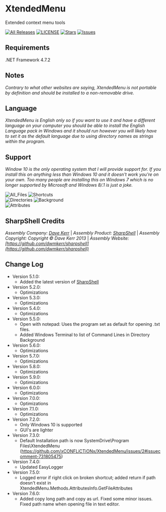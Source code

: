 # XtendedMenu

Extended context menu tools  

[![All Releases](https://img.shields.io/github/downloads/xCONFLiCTiONx/XtendedMenu/total)](https://github.com/xCONFLiCTiONx/XtendedMenu/releases) [![LICENSE](https://img.shields.io/github/license/xCONFLiCTiONx/XtendedMenu)](https://github.com/xCONFLiCTiONx/XtendedMenu/blob/master/LICENSE) [![Stars](https://img.shields.io/github/stars/xCONFLiCTiONx/XtendedMenu)](https://github.com/xCONFLiCTiONx/XtendedMenu/stargazers) [![Issues](https://img.shields.io/github/issues/xCONFLiCTiONx/XtendedMenu)](https://github.com/xCONFLiCTiONx/XtendedMenu/issues)

## Requirements

.NET Framework 4.7.2

## Notes

*Contrary to what other websites are saying, XtendedMenu is not portable by definition and should be installed to a non-removable drive.*

## Language

*XtendedMenu is English only so if you want to use it and have a different language on your computer you should be able to install the English Language pack in Windows and it should run however you will likely have to set it as the default language due to using directory names as strings within the program.*

## Support

*Window 10 is the only operating system that I will provide support for. If you install this on anything less than Windows 10 and it doesn't work you're on your own. Too many people are installing this on Windows 7 which is no longer supported by Microsoft and Windows 8/.1 is just a joke.*

![All_Files](https://raw.githubusercontent.com/xCONFLiCTiONx/XtendedMenu/master/Screenshots/All_Files.jpg) ![Shortcuts](https://raw.githubusercontent.com/xCONFLiCTiONx/XtendedMenu/master/Screenshots/Shortcuts.jpg)  
![Directories](https://raw.githubusercontent.com/xCONFLiCTiONx/XtendedMenu/master/Screenshots/Directories.jpg) ![Background](https://raw.githubusercontent.com/xCONFLiCTiONx/XtendedMenu/master/Screenshots/Background.jpg)  
![Attributes](https://raw.githubusercontent.com/xCONFLiCTiONx/XtendedMenu/master/Screenshots/Attributes.jpg)

## SharpShell Credits

*Assembly Company: [Dave Kerr](https://github.com/dwmkerr)* | *Assembly Product: [SharpShell](https://github.com/dwmkerr/sharpshell)* | *Assembly Copyright: Copyright © Dave Kerr 2013* | *Assembly Website: [https://github.com/dwmkerr/sharpshell](https://github.com/dwmkerr/sharpshell)*

## Change Log

* Version 5.1.0:
  * Added the latest version of [SharpShell](https://github.com/dwmkerr/sharpshell)
* Version 5.2.0:
  * Optimizations
* Version 5.3.0:
  * Optimizations
* Version 5.4.0:
  * Optimizations
* Version 5.5.0:
  * Open with notepad: Uses the program set as default for opening .txt files.
  * Added Windows Terminal to list of Command Lines in Directory Background
* Version 5.6.0:
  * Optimizations
* Version 5.7.0:
  * Optimizations
* Version 5.8.0:
  * Optimizations
* Version 5.9.0:
  * Optimizations
* Version 6.0.0:
  * Optimizations
* Version 7.0.0:
  * Optimizations
* Version 7.1.0:
  * Optimizations
* Version 7.2.0:
  * Only Windows 10 is supported
  * GUI's are lighter
* Version 7.3.0:
  * Default Installation path is now SystemDrive\Program Files\XtendedMenu (https://github.com/xCONFLiCTiONx/XtendedMenu/issues/2#issuecomment-731805475)
* Version 7.4.0:
  * Updated EasyLogger
* Version 7.5.0:
  * Logged error if right click on broken shortcut; added return if path doesn't exist in XtendedMenu.Methods.AttributesInfo.GetFileAttributes
* Version 7.6.0:
  * Added copy long path and copy as url. Fixed some minor issues. Fixed path name when opening file in text editor.
